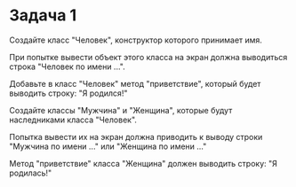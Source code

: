 # Задача 1

Создайте класс "Человек", конструктор которого принимает имя.

При попытке вывести объект этого класса на экран должна выводиться строка "Человек по имени ...".

Добавьте в класс "Человек" метод "приветствие", который будет выводить строку: "Я родился!"

Создайте классы "Мужчина" и "Женщина", которые будут наследниками класса "Человек".

Попытка вывести их на экран должна приводить к выводу строки "Мужчина по имени ..." или "Женщина по имени ..."

Метод "приветствие" класса "Женщина" должен выводить строку: "Я родилась!"
